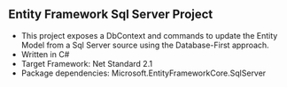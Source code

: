 
## Entity Framework Sql Server Project

 - This project exposes a DbContext and commands to update the Entity Model from a Sql Server source using the Database-First approach.
 - Written in C#
 - Target Framework: Net Standard 2.1
 - Package dependencies: Microsoft.EntityFrameworkCore.SqlServer
